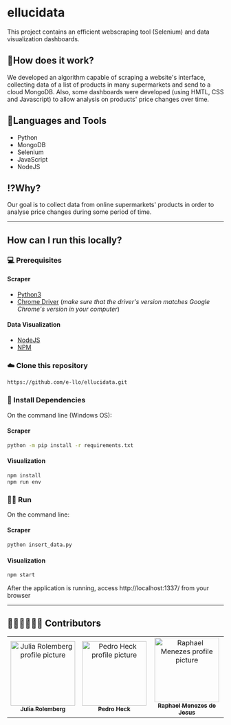 # ellucidata

This project contains an efficient webscraping tool (Selenium) and data visualization dashboards. 


## 📖How does it work?
We developed an algorithm capable of scraping a website's interface, collecting data of a list of products in many supermarkets and send to a cloud MongoDB.
Also, some dashboards were developed (using HMTL, CSS and Javascript) to allow analysis on products' price changes over time.

## 🧰Languages and Tools
- Python
- MongoDB
- Selenium
- JavaScript
- NodeJS

## ⁉️Why?
Our goal is to collect data from online supermarkets' products in order to analyse price changes during some period of time.

---
## How can I run this locally?

 ### 💻 Prerequisites
 #### Scraper
* [Python3](https://www.python.org/downloads/)
* [Chrome Driver](https://chromedriver.chromium.org/downloads) (_make sure that the driver's version matches Google Chrome's version in your computer_)
#### Data Visualization
* [NodeJS](https://nodejs.org/en/download/)
* [NPM](https://www.npmjs.com/package/download)

### ☁️ Clone this repository
```bash
https://github.com/e-llo/ellucidata.git
``` 

### 🌿 Install Dependencies
On the command line (Windows OS):
#### Scraper
```bash
python -m pip install -r requirements.txt
```
#### Visualization
```bash
npm install
npm run env
```

### 🏃‍♀️ Run 
On the command line:
#### Scraper
```bash
python insert_data.py
```
#### Visualization
```bash
npm start
```
After the application is running, access http://localhost:1337/ from your browser

---

## 👩‍💻👨‍💻👨‍💻 Contributors
<table>
  <tr>
    <td align="center">
      <a href="https://github.com/julia-rolemberg">
        <img src="https://avatars.githubusercontent.com/u/61888090?v=4" width="150px;" alt="Julia Rolemberg profile picture"/><br>
        <sub>
          <b>Julia Rolemberg</b>
        </sub>
      </a>
    </td>
    <td align="center">
      <a href="https://github.com/pedroheck">
        <img src="https://avatars.githubusercontent.com/u/68083697?v=4" width="150px;" alt="Pedro Heck profile picture"/><br>
        <sub>
          <b>Pedro Heck</b>
        </sub>
      </a>
    </td>
    <td align="center">
      <a href="https://github.com/RaphaelJesus1">
        <img src="https://avatars.githubusercontent.com/u/61888147?v=4" width="150px;" alt="Raphael Menezes profile picture"/><br>
        <sub>
          <b>Raphael Menezes de Jesus</b>
        </sub>
      </a>
    </td>
  </tr>
</table>

